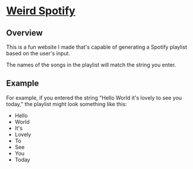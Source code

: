 # [Weird Spotify](https://weirdspotify.com/)

## Overview

This is a fun website I made that's capable of generating a Spotify playlist based on the user's input.

The names of the songs in the playlist will match the string you enter.

## Example

For example, if you entered the string "Hello World it's lovely to see you today," the playlist might look something like this:

- Hello
- World
- It's
- Lovely
- To
- See
- You
- Today
